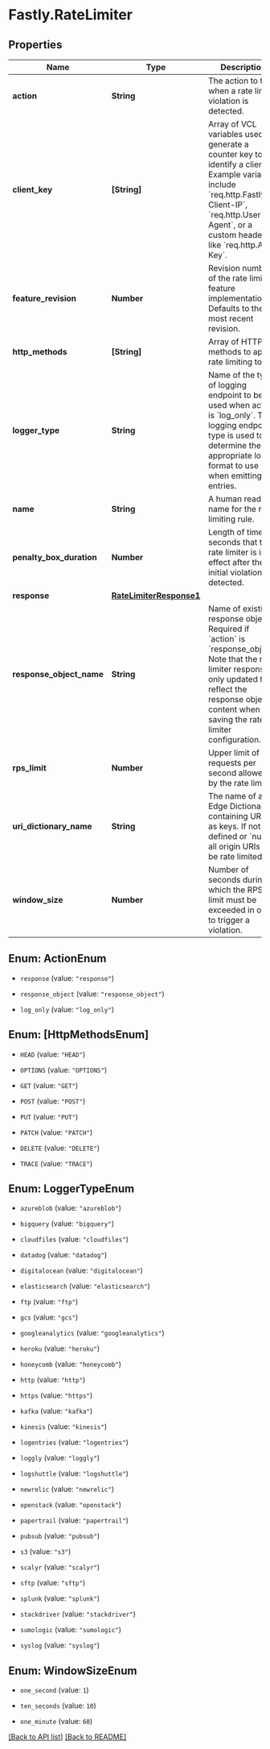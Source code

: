 # Fastly.RateLimiter

## Properties

Name | Type | Description | Notes
------------ | ------------- | ------------- | -------------
**action** | **String** | The action to take when a rate limiter violation is detected. | [optional] 
**client_key** | **[String]** | Array of VCL variables used to generate a counter key to identify a client. Example variables include &#x60;req.http.Fastly-Client-IP&#x60;, &#x60;req.http.User-Agent&#x60;, or a custom header like &#x60;req.http.API-Key&#x60;. | [optional] 
**feature_revision** | **Number** | Revision number of the rate limiting feature implementation. Defaults to the most recent revision. | [optional] 
**http_methods** | **[String]** | Array of HTTP methods to apply rate limiting to. | [optional] 
**logger_type** | **String** | Name of the type of logging endpoint to be used when action is &#x60;log_only&#x60;. The logging endpoint type is used to determine the appropriate log format to use when emitting log entries. | [optional] 
**name** | **String** | A human readable name for the rate limiting rule. | [optional] 
**penalty_box_duration** | **Number** | Length of time in seconds that the rate limiter is in effect after the initial violation is detected. | [optional] 
**response** | [**RateLimiterResponse1**](RateLimiterResponse1.md) |  | [optional] 
**response_object_name** | **String** | Name of existing response object. Required if &#x60;action&#x60; is &#x60;response_object&#x60;. Note that the rate limiter response is only updated to reflect the response object content when saving the rate limiter configuration. | [optional] 
**rps_limit** | **Number** | Upper limit of requests per second allowed by the rate limiter. | [optional] 
**uri_dictionary_name** | **String** | The name of an Edge Dictionary containing URIs as keys. If not defined or &#x60;null&#x60;, all origin URIs will be rate limited. | [optional] 
**window_size** | **Number** | Number of seconds during which the RPS limit must be exceeded in order to trigger a violation. | [optional] 



## Enum: ActionEnum


* `response` (value: `"response"`)

* `response_object` (value: `"response_object"`)

* `log_only` (value: `"log_only"`)





## Enum: [HttpMethodsEnum]


* `HEAD` (value: `"HEAD"`)

* `OPTIONS` (value: `"OPTIONS"`)

* `GET` (value: `"GET"`)

* `POST` (value: `"POST"`)

* `PUT` (value: `"PUT"`)

* `PATCH` (value: `"PATCH"`)

* `DELETE` (value: `"DELETE"`)

* `TRACE` (value: `"TRACE"`)





## Enum: LoggerTypeEnum


* `azureblob` (value: `"azureblob"`)

* `bigquery` (value: `"bigquery"`)

* `cloudfiles` (value: `"cloudfiles"`)

* `datadog` (value: `"datadog"`)

* `digitalocean` (value: `"digitalocean"`)

* `elasticsearch` (value: `"elasticsearch"`)

* `ftp` (value: `"ftp"`)

* `gcs` (value: `"gcs"`)

* `googleanalytics` (value: `"googleanalytics"`)

* `heroku` (value: `"heroku"`)

* `honeycomb` (value: `"honeycomb"`)

* `http` (value: `"http"`)

* `https` (value: `"https"`)

* `kafka` (value: `"kafka"`)

* `kinesis` (value: `"kinesis"`)

* `logentries` (value: `"logentries"`)

* `loggly` (value: `"loggly"`)

* `logshuttle` (value: `"logshuttle"`)

* `newrelic` (value: `"newrelic"`)

* `openstack` (value: `"openstack"`)

* `papertrail` (value: `"papertrail"`)

* `pubsub` (value: `"pubsub"`)

* `s3` (value: `"s3"`)

* `scalyr` (value: `"scalyr"`)

* `sftp` (value: `"sftp"`)

* `splunk` (value: `"splunk"`)

* `stackdriver` (value: `"stackdriver"`)

* `sumologic` (value: `"sumologic"`)

* `syslog` (value: `"syslog"`)





## Enum: WindowSizeEnum


* `one_second` (value: `1`)

* `ten_seconds` (value: `10`)

* `one_minute` (value: `60`)





[[Back to API list]](../../README.md#endpoints) [[Back to README]](../../README.md)
